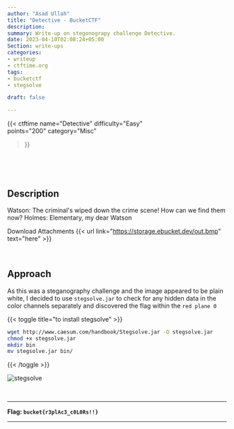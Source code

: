 ```yaml
---
author: "Asad Ullah"
title: "Detective - BucketCTF"
description: 
summary: Write-up on stegonograpy challenge Detective.
date: 2023-04-10T02:08:24+05:00
Section: write-ups
categories:
- writeup
- ctftime.org
tags:
- bucketctf
- stegsolve

draft: false

---
```


{{< 
ctftime 
name="Detective" 
difficulty="Easy"  
points="200"
category="Misc"
>}}

&nbsp;

&nbsp;

## Description

Watson: The criminal's wiped down the crime scene! How can we find them now? Holmes: Elementary, my dear Watson

Download Attachments {{< url link="https://storage.ebucket.dev/out.bmp" text="here" >}}

&nbsp;

## Approach

As this was a steganography challenge and the image appeared to be plain white, I decided to use `stegsolve.jar` to check for any hidden data in the color channels separately and discovered the flag within the `red plane 0`

{{< toggle title="to install stegsolve" >}}
```bash
wget http://www.caesum.com/handbook/Stegsolve.jar -O stegsolve.jar
chmod +x stegsolve.jar
mkdir bin
mv stegsolve.jar bin/
```
 {{< /toggle >}}

![stegsolve](/write-ups/ctftime/bucket/detective.webp)

&nbsp;

---

**Flag: `bucket{r3plAc3_c0L0Rs!!}`**

---

&nbsp;

&nbsp;
